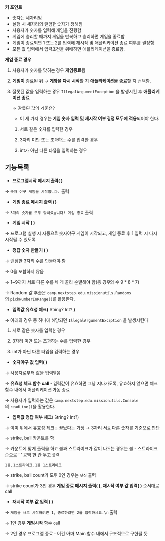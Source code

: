 ********************키 포인트********************

- 숫자는 세자리임
- 실행 시 세자리의 랜덤한 숫자가 정해짐
- 사용자가 숫자를 입력해 게임을 진행함
- 게임에 승리할 때까지 게임을 반복하고 승리하면 게임을 종료함
- 게임이 종료되면 1 또는 2를 입력해 재시작 및 애플리케이션 종료 여부를 결정함
- 모든 값 입력에서 입력조건을 위배하면 애플리케이션을 종료함.

******************************************게임 종료 경우******************************************

1. 사용자가 숫자를 맞히는 경우 **게임종료**됨
2. **게임이** 종료된 뒤 → **게임을** **다시 시작**할 지 **애플리케이션을** **종료**할 지 선택함.
3. 잘못된 값을 입력하는 경우 `IllegalArgumentException` 을 발생시킨 후 ********************************애플리케이션 종료********************************

   → 잘못된 값의 기준은?

   - 이 세 가지 경우는 **게임 숫자 입력 및 재시작 여부 결정 모두에 적용**되어야 한다.

   1) 서로 같은 숫자를 입력한 경우

   2) 3자리 미만 또는 초과하는 수를 입력한 경우

   3) int가 아닌 다른 타입을 입력하는 경우


## ******************기능목록******************

- ********************프로그램시작 메시지 출력( )********************

→ `숫자 야구 게임을 시작합니다.` 출력

- ******************************************게임 종료 메시지 출력 ( )******************************************

→ `3개의 숫자를 모두 맞히셨습니다! 게임 종료` 출력

- **게임 시작 ( )**

→ 프로그램 실행 시 자동으로 숫자야구 게임이 시작되고, 게임 종료 후 1 입력 시 다시 시작될 수 있도록

- **정답 숫자 만들기 ( )**

→ 랜덤한 3자리 수를 만들어야 함

→ 0을 포함하지 않음

→ 1~9까지 서로 다른 수를 세 개 골라 순열해야 함(총 경우의 수 9 * 8 * 7)

→ Random 값 추출은 `camp.nextstep.edu.missionutils.Randoms`의 `pickNumberInRange()`를 활용한다.

- **입력값 유효성 체크(** String? Int? **)**

→ 아래의 경우 중 하나에 해당되면 `IllegalArgumentException` 을 발생시킨다

1) 서로 같은 숫자를 입력한 경우

2) 3자리 미만 또는 초과하는 수를 입력한 경우

3) int가 아닌 다른 타입을 입력하는 경우

- **숫자야구** **********************값 입력( )**********************

→ 사용자로부터 값을 입력받음

→ **유효성 체크 함수 call -** 입력값이 유효하면 그냥 지나가도록, 유효하지 않으면 체크함수 내에서 어플리케이션 자동 종료

→ 사용자가 입력하는 값은 `camp.nextstep.edu.missionutils.Console`의 `readLine()`을 활용한다.

- **입력값 정답 여부 체크**( String? Int?)

→ 이미 위에서 유효성 체크는 끝났다는 가정 → 3자리 서로 다른 숫자를 기준으로 판단

→ strike, ball 카운트를 함

→ 카운트에 맞게 출력을 하고 볼과 스트라이크가 같이 나오는 경우는 볼 - 스트라이크 순으로 ‘ ‘ 공백 한 칸 두고 출력

`1볼`, `1스트라이크`,  `1볼 1스트라이크`

→ strike, ball count가 모두 0인 경우는 `낫싱` 출력

→ strike count가 3인 경우 **게임 종료 메시지 출력( ), 재시작 여부 값 입력( )**  순서대로 call

- ******************************************************재시작 여부 값 입력 ( )******************************************************

→ `게임을 새로 시작하려면 1, 종료하려면 2를 입력하세요.\n` 출력

→ 1인 경우 ********************게임시작******************** 함수 call

→ 2인 경우 프로그램 종료 - 이건 아마 Main 함수 내에서 구조적으로 구현될 듯